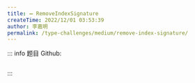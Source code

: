 ```yaml
---
title: ➖ RemoveIndexSignature
createTime: 2022/12/01 03:53:39
author: 李嘉明
permalink: /type-challenges/medium/remove-index-signature/
---
```


::: info 题目
Github: []()

```ts

```

:::

